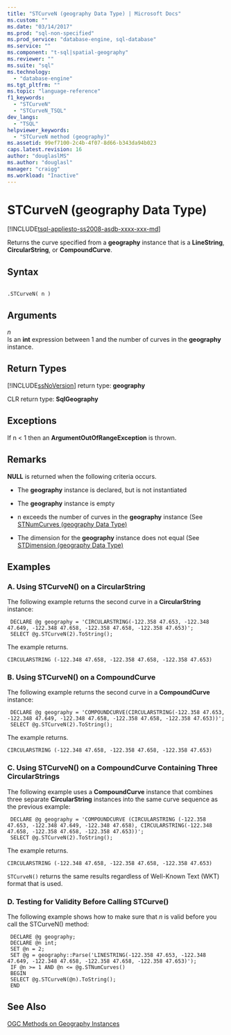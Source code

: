 ```yaml
---
title: "STCurveN (geography Data Type) | Microsoft Docs"
ms.custom: ""
ms.date: "03/14/2017"
ms.prod: "sql-non-specified"
ms.prod_service: "database-engine, sql-database"
ms.service: ""
ms.component: "t-sql|spatial-geography"
ms.reviewer: ""
ms.suite: "sql"
ms.technology: 
  - "database-engine"
ms.tgt_pltfrm: ""
ms.topic: "language-reference"
f1_keywords: 
  - "STCurveN"
  - "STCurveN_TSQL"
dev_langs: 
  - "TSQL"
helpviewer_keywords: 
  - "STCurveN method (geography)"
ms.assetid: 99ef7100-2c4b-4f07-8d66-b343da94b023
caps.latest.revision: 16
author: "douglaslMS"
ms.author: "douglasl"
manager: "craigg"
ms.workload: "Inactive"
---
```

# STCurveN (geography Data Type)
[!INCLUDE[tsql-appliesto-ss2008-asdb-xxxx-xxx-md](../../includes/tsql-appliesto-ss2008-asdb-xxxx-xxx-md.md)]

  Returns the curve specified from a **geography** instance that is a **LineString**, **CircularString**, or **CompoundCurve**.  
  
## Syntax  
  
```  
  
.STCurveN( n )  
```  
  
## Arguments  
 *n*  
 Is an **int** expression between 1 and the number of curves in the **geography** instance.  
  
## Return Types  
 [!INCLUDE[ssNoVersion](../../includes/ssnoversion-md.md)] return type: **geography**  
  
 CLR return type: **SqlGeography**  
  
## Exceptions  
 If n < 1 then an **ArgumentOutOfRangeException** is thrown.  
  
## Remarks  
 **NULL** is returned when the following criteria occurs.  
  
-   The **geography** instance is declared, but is not instantiated  
  
-   The **geography** instance is empty  
  
-   n exceeds the number of curves in the **geography** instance (See [STNumCurves &#40;geography Data Type&#41;](../../t-sql/spatial-geography/stnumcurves-geography-data-type.md)  
  
-   The dimension for the **geography** instance does not equal (See [STDimension &#40;geography Data Type&#41;](../../t-sql/spatial-geography/stdimension-geography-data-type.md)  
  
## Examples  
  
### A. Using STCurveN() on a CircularString  
 The following example returns the second curve in a **CircularString** instance:  
  
```
 DECLARE @g geography = 'CIRCULARSTRING(-122.358 47.653, -122.348 47.649, -122.348 47.658, -122.358 47.658, -122.358 47.653)';  
 SELECT @g.STCurveN(2).ToString();
 ```  
  
 The example returns.  
  
 `CIRCULARSTRING (-122.348 47.658, -122.358 47.658, -122.358 47.653)`  
  
### B. Using STCurveN() on a CompoundCurve  
 The following example returns the second curve in a **CompoundCurve** instance:  
  
```
 DECLARE @g geography = 'COMPOUNDCURVE(CIRCULARSTRING(-122.358 47.653, -122.348 47.649, -122.348 47.658, -122.358 47.658, -122.358 47.653))';  
 SELECT @g.STCurveN(2).ToString();
 ```  
  
 The example returns.  
  
 `CIRCULARSTRING (-122.348 47.658, -122.358 47.658, -122.358 47.653)`  
  
### C. Using STCurveN() on a CompoundCurve Containing Three CircularStrings  
 The following example uses a **CompoundCurve** instance that combines three separate **CircularString** instances into the same curve sequence as the previous example:  
  
```
 DECLARE @g geography = 'COMPOUNDCURVE (CIRCULARSTRING (-122.358 47.653, -122.348 47.649, -122.348 47.658), CIRCULARSTRING(-122.348 47.658, -122.358 47.658, -122.358 47.653))';  
 SELECT @g.STCurveN(2).ToString();
 ```  
  
 The example returns.  
  
 `CIRCULARSTRING (-122.348 47.658, -122.358 47.658, -122.358 47.653)`  
  
 `STCurveN()` returns the same results regardless of Well-Known Text (WKT) format that is used.  
  
### D. Testing for Validity Before Calling STCurve()  
 The following example shows how to make sure that *n* is valid before you call the STCurveN() method:  
  
```
 DECLARE @g geography;  
 DECLARE @n int;  
 SET @n = 2;  
 SET @g = geography::Parse('LINESTRING(-122.358 47.653, -122.348 47.649, -122.348 47.658, -122.358 47.658, -122.358 47.653)');  
 IF @n >= 1 AND @n <= @g.STNumCurves()  
 BEGIN  
 SELECT @g.STCurveN(@n).ToString();  
 END
  ```  
  
## See Also  
 [OGC Methods on Geography Instances](../../t-sql/spatial-geography/ogc-methods-on-geography-instances.md)  
  
  

